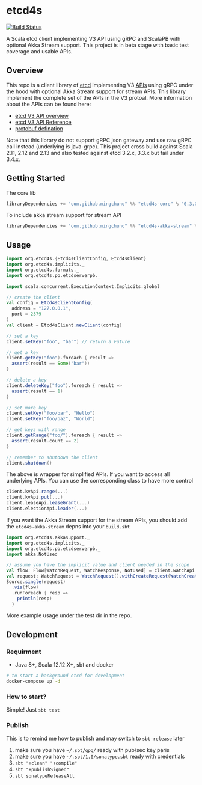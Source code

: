 # etcd4s

[![Build Status](https://travis-ci.org/mingchuno/etcd4s.svg?branch=master)](https://travis-ci.org/mingchuno/etcd4s)

A Scala etcd client implementing V3 API using gRPC and ScalaPB with optional Akka Stream support. This project is in beta stage with basic test coverage and usable APIs.

## Overview

This repo is a client library of [etcd](https://etcd.io/) implementing V3 [APIs](https://etcd.io/docs/v3.3.12/rfc/) using gRPC under the hood with optional Akka Stream support for stream APIs. This library implement the complete set of the APIs in the V3 protoal. More information about the APIs can be found here:

* [etcd V3 API overview](https://etcd.io/docs/v3.3.12/rfc/)
* [etcd V3 API Reference](https://etcd.io/docs/v3.3.12/dev-guide/api_reference_v3/)
* [protobuf defination](https://github.com/mingchuno/etcd4s/tree/master/etcd4s-core/src/main/protobuf)

Note that this library do not support gRPC json gateway and use raw gRPC call instead (underlying is java-grpc). This project cross build against Scala 2.11, 2.12 and 2.13 and also tested against etcd 3.2.x, 3.3.x but fail under 3.4.x.

## Getting Started

The core lib

```scala
libraryDependencies += "com.github.mingchuno" %% "etcd4s-core" % "0.3.0"
```

To include akka stream support for stream API

```scala
libraryDependencies += "com.github.mingchuno" %% "etcd4s-akka-stream" % "0.3.0"
```

## Usage

```scala
import org.etcd4s.{Etcd4sClientConfig, Etcd4sClient}
import org.etcd4s.implicits._
import org.etcd4s.formats._
import org.etcd4s.pb.etcdserverpb._

import scala.concurrent.ExecutionContext.Implicits.global

// create the client
val config = Etcd4sClientConfig(
  address = "127.0.0.1",
  port = 2379
)
val client = Etcd4sClient.newClient(config)

// set a key
client.setKey("foo", "bar") // return a Future

// get a key
client.getKey("foo").foreach { result =>
  assert(result == Some("bar"))
}

// delete a key
client.deleteKey("foo").foreach { result =>
  assert(result == 1)
}

// set more key
client.setKey("foo/bar", "Hello")
client.setKey("foo/baz", "World")

// get keys with range
client.getRange("foo/").foreach { result =>
  assert(result.count == 2)
}

// remember to shutdown the client
client.shutdown()
```

The above is wrapper for simplified APIs. If you want to access all underlying APIs. You can use the corresponding class to have more control

```scala
client.kvApi.range(...)
client.kvApi.put(...)
client.leaseApi.leaseGrant(...)
client.electionApi.leader(...)
```

If you want the Akka Stream support for the stream APIs, you should add the `etcd4s-akka-stream` depns into your `build.sbt`

```scala
import org.etcd4s.akkasupport._
import org.etcd4s.implicits._
import org.etcd4s.pb.etcdserverpb._
import akka.NotUsed

// assume you have the implicit value and client needed in the scope
val flow: Flow[WatchRequest, WatchResponse, NotUsed] = client.watchApi.watchFlow
val request: WatchRequest = WatchRequest().withCreateRequest(WatchCreateRequest().withKey("foo"))
Source.single(request)
  .via(flow)
  .runForeach { resp =>
    println(resp)
  }
```

More example usage under the test dir in the repo.

## Development

### Requirment

* Java 8+, Scala 12.12.X+, sbt and docker

```bash
# to start a background etcd for development
docker-compose up -d
```

### How to start?

Simple! Just `sbt test`

### Publish

This is to remind me how to publish and may switch to `sbt-release` later

1. make sure you have `~/.sbt/gpg/` ready with pub/sec key paris
2. make sure you have `~/.sbt/1.0/sonatype.sbt` ready with credentials
3. `sbt "+clean" "+compile"`
4. `sbt "+publishSigned"`
5. `sbt sonatypeReleaseAll`
